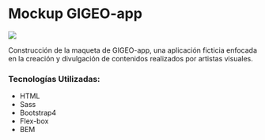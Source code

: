 # Mockup GIGEO-app  
![](https://raw.githubusercontent.com/mcg-criado/gigeo-app/master/assets/img/screen_web.png)

Construcción de la maqueta de GIGEO-app, una aplicación ficticia enfocada en la creación y divulgación de contenidos realizados por artistas visuales.

### Tecnologías Utilizadas: 
- HTML
- Sass
- Bootstrap4
- Flex-box
- BEM 
